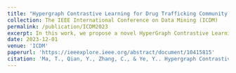 ```yaml
---
title: "Hypergraph Contrastive Learning for Drug Trafficking Community Detection"
collection: The IEEE International Conference on Data Mining (ICDM)
permalink: /publication/ICDM2023
excerpt: In this work, we propose a novel HyperGraph Contrastive Learning framework called **HyGCL-DC** that employs hypergraph to model the higher-order relationships among users to detect Drug trafficking Communities. Our newly collected dataset and source code is available [here](https://github.com/GraphResearcher/HyGCL-DC)
date: 2023-12-01
venue: 'ICDM'
paperurl: 'https://ieeexplore.ieee.org/abstract/document/10415815'
citation: 'Ma, T., Qian, Y., Zhang, C., & Ye, Y.. Hypergraph Contrastive Learning for Drug Trafficking Community Detection. In ICDM 2023.'
---
```




